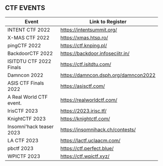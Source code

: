 ## CTF EVENTS

| Event | Link to Register |
| ----------------- | ------------------------------------------------------------------ |
| INTENT CTF 2022 | https://intentsummit.org/
| X-MAS CTF 2022 | https://xmas.htsp.ro/
| pingCTF 2022 | https://ctf.knping.pl/
| BackdoorCTF 2022 | https://backdoor.infoseciitr.in/
| ISITDTU CTF 2022 Finals | https://ctf.isitdtu.com/
| Damncon 2022 | https://damncon.dsph.org/damncon2022
| ASIS CTF Finals 2022 | https://asisctf.com/
| A Real World CTF event.| https://realworldctf.com/
| IrisCTF 2023| https://2023.irisc.tf/
| KnightCTF 2023 | https://knightctf.com/
| Insomni'hack teaser 2023| https://insomnihack.ch/contests/
| LA CTF 2023| https://lactf.uclaacm.com/
| pbctf 2023 | https://ctf.perfect.blue/
| WPICTF 2023 | https://ctf.wpictf.xyz/